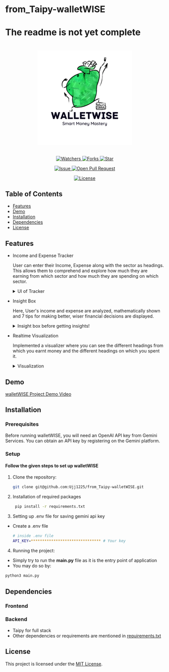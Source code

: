 # from_Taipy-walletWISE

# The readme is not yet complete

# <p align="center"><img src="https://github.com/Ujj1225/from_Taipy-walletWISE/blob/main/assets/wallet_wise_logo.jpg" width=300 /></p>

<p align="center">
    <p align="center">
        <a href="https://github.com/Ujj1225/from_Taipy-walletWISE" target="blank">
            <img src="https://img.shields.io/github/watchers/Rajendrakhanal/MyPeace?style=for-the-badge&logo=appveyor" alt="Watchers"/>
        </a>
        <a href="https://github.com/Ujj1225/from_Taipy-walletWISE/fork" target="blank">
            <img src="https://img.shields.io/github/forks/Rajendrakhanal/MyPeace?style=for-the-badge&logo=appveyor" alt="Forks"/>
        </a>
        <a href="https://github.com/Ujj1225/from_Taipy-walletWISE/stargazers" target="blank">
            <img src="https://img.shields.io/github/stars/Rajendrakhanal/MyPeace?style=for-the-badge&logo=appveyor" alt="Star"/>
        </a>
    </p>
    <p align="center">
        <a href="https://github.com/Ujj1225/from_Taipy-walletWISE/issues" target="blank">
            <img src="https://img.shields.io/github/issues/Rajendrakhanal/MyPeace?style=for-the-badge&logo=appveyor" alt="Issue"/>
        </a>
        <a href="https://github.com/Ujj1225/from_Taipy-walletWISE/pulls" target="blank">
            <img src="https://img.shields.io/github/issues-pr/Rajendrakhanal/MyPeace?style=for-the-badge&logo=appveyor" alt="Open Pull Request"/>
        </a>
    </p>
    <p align="center">
        <a href="https://github.com/Ujj1225/from_Taipy-walletWISE/blob/master/LICENSE" target="blank">
            <img src="https://img.shields.io/github/license/Rajendrakhanal/MyPeace?style=for-the-badge&logo=appveyor" alt="License" />
        </a>
    </p>
</p>

<p align="center">
</p>

## Table of Contents

- [Features](#features)
- [Demo](#demo)
- [Installation](#installation)
- [Dependencies](#dependencies)
- [License](#license)

## Features

- Income and Expense Tracker

  User can enter their Income, Expense along with the sector as headings. This allows them to comprehend and explore how much they are earning from which sector and how much they are spending on which sector.
  <details>
    <summary> UI of Tracker </summary>
    <img src="https://github.com/Rajendrakhanal/MyPeace/assets/95162952/08bdfcb1-861a-451c-b69e-60c24b4fc0a4" width=750/>
  </details>

- Insight Box

  Here, User's income and expense are analyzed, mathematically shown and 7 tips for making better, wiser financial decisions are displayed. 
  <details>
    <summary> Insight box before getting insights!</summary>
    <img src="https://github.com/Rajendrakhanal/MyPeace/assets/95162952/ea58c3a8-bcb4-4037-8bf0-4680e673e6e7" width=750/>

    <summary> Insight box after getting insights!</summary>
    <img src="https://github.com/Rajendrakhanal/MyPeace/assets/95162952/ea58c3a8-bcb4-4037-8bf0-4680e673e6e7" width=750/>
  </details>

- Realtime Visualization

  Implemented a visualizer where you can see the different headings from which you earnt money and the different headings on which you spent it.
  <details>
    <summary> Visualization </summary>
    <img src="https://github.com/Ujj1225/from_Taipy-walletWISE/blob/main/assets/getinsights.png" width=750/>
  </details>

## Demo

[walletWISE Project Demo Video]()

## Installation

### Prerequisites

Before running walletWISE, you will need an OpenAI API key from Gemini Services. You can obtain an API key by registering on the Gemini platform.

### Setup

#### Follow the given steps to set up walletWISE

1. Clone the repository:

   ```bash
   git clone git@github.com:Ujj1225/from_Taipy-walletWISE.git
   ```

2. Installation of required packages

   ```bash
    pip install -r requirements.txt
   ```

3. Setting up .env file for saving gemini api key

- Create a .env file

  ```bash
  # inside .env file
  API_KEY=******************************* # Your key
  ```

4. Running the project:

- Simply try to run the **main.py** file as it is the entry point of application
- You may do so by:

```bash
python3 main.py
```

## Dependencies

### Frontend

### Backend

- Taipy for full stack
- Other dependencies or requirements are mentioned in [requirements.txt](/requirements.txt)

## License

This project is licensed under the [MIT License](/LICENSE).
